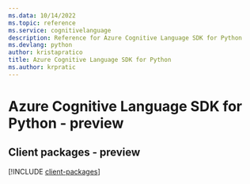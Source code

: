 ```yaml
---
ms.data: 10/14/2022
ms.topic: reference
ms.service: cognitivelanguage
description: Reference for Azure Cognitive Language SDK for Python
ms.devlang: python
author: kristapratico
title: Azure Cognitive Language SDK for Python
ms.author: krpratic
---
```

# Azure Cognitive Language SDK for Python - preview

## Client packages - preview
[!INCLUDE [client-packages](cognitive-language-client-index.md)]
